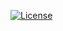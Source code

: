 <a href="LICENSE"><img src="https://img.shields.io/github/license/BeldiKamuha/File-Management-System-Frontend" alt="License"></a>
